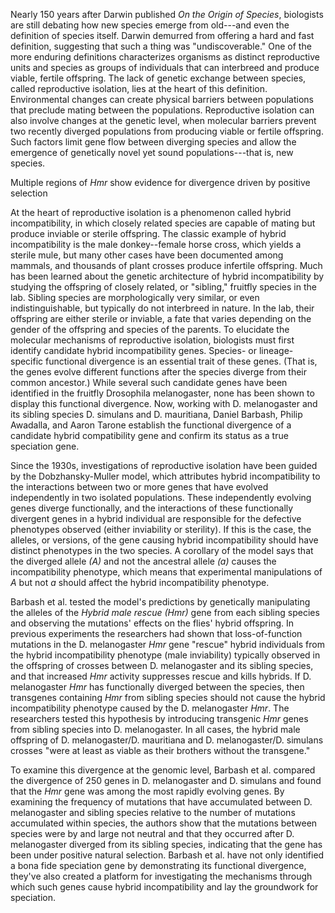Nearly 150 years after Darwin published *On the Origin of Species*,
biologists are still debating how new species emerge from old---and even
the definition of species itself. Darwin demurred from offering a hard
and fast definition, suggesting that such a thing was "undiscoverable."
One of the more enduring definitions characterizes organisms as distinct
reproductive units and species as groups of individuals that can
interbreed and produce viable, fertile offspring. The lack of genetic
exchange between species, called reproductive isolation, lies at the
heart of this definition. Environmental changes can create physical
barriers between populations that preclude mating between the
populations. Reproductive isolation can also involve changes at the
genetic level, when molecular barriers prevent two recently diverged
populations from producing viable or fertile offspring. Such factors
limit gene flow between diverging species and allow the emergence of
genetically novel yet sound populations---that is, new species.

Multiple regions of *Hmr* show evidence for divergence driven by
positive selection

At the heart of reproductive isolation is a phenomenon called hybrid
incompatibility, in which closely related species are capable of mating
but produce inviable or sterile offspring. The classic example of hybrid
incompatibility is the male donkey--female horse cross, which yields a
sterile mule, but many other cases have been documented among mammals,
and thousands of plant crosses produce infertile offspring. Much has
been learned about the genetic architecture of hybrid incompatibility by
studying the offspring of closely related, or "sibling," fruitfly
species in the lab. Sibling species are morphologically very similar, or
even indistinguishable, but typically do not interbreed in nature. In
the lab, their offspring are either sterile or inviable, a fate that
varies depending on the gender of the offspring and species of the
parents. To elucidate the molecular mechanisms of reproductive
isolation, biologists must first identify candidate hybrid
incompatibility genes. Species- or lineage-specific functional
divergence is an essential trait of these genes. (That is, the genes
evolve different functions after the species diverge from their common
ancestor.) While several such candidate genes have been identified in
the fruitfly Drosophila melanogaster, none has been shown to display
this functional divergence. Now, working with D. melanogaster and its
sibling species D. simulans and D. mauritiana, Daniel Barbash, Philip
Awadalla, and Aaron Tarone establish the functional divergence of a
candidate hybrid compatibility gene and confirm its status as a true
speciation gene.

Since the 1930s, investigations of reproductive isolation have been
guided by the Dobzhansky-Muller model, which attributes hybrid
incompatibility to the interactions between two or more genes that have
evolved independently in two isolated populations. These independently
evolving genes diverge functionally, and the interactions of these
functionally divergent genes in a hybrid individual are responsible for
the defective phenotypes observed (either inviability or sterility). If
this is the case, the alleles, or versions, of the gene causing hybrid
incompatibility should have distinct phenotypes in the two species. A
corollary of the model says that the diverged allele *(A)* and not the
ancestral allele *(a)* causes the incompatibility phenotype, which means
that experimental manipulations of *A* but not *a* should affect the
hybrid incompatibility phenotype.

Barbash et al. tested the model\'s predictions by genetically
manipulating the alleles of the *Hybrid male rescue (Hmr)* gene from
each sibling species and observing the mutations\' effects on the
flies\' hybrid offspring. In previous experiments the researchers had
shown that loss-of-function mutations in the D. melanogaster *Hmr* gene
"rescue" hybrid individuals from the hybrid incompatibility phenotype
(male inviability) typically observed in the offspring of crosses
between D. melanogaster and its sibling species, and that increased
*Hmr* activity suppresses rescue and kills hybrids. If D. melanogaster
*Hmr* has functionally diverged between the species, then transgenes
containing *Hmr* from sibling species should not cause the hybrid
incompatibility phenotype caused by the D. melanogaster *Hmr*. The
researchers tested this hypothesis by introducing transgenic *Hmr* genes
from sibling species into D. melanogaster. In all cases, the hybrid male
offspring of D. melanogaster/D. mauritiana and D. melanogaster/D.
simulans crosses "were at least as viable as their brothers without the
transgene."

To examine this divergence at the genomic level, Barbash et al. compared
the divergence of 250 genes in D. melanogaster and D. simulans and found
that the *Hmr* gene was among the most rapidly evolving genes. By
examining the frequency of mutations that have accumulated between D.
melanogaster and sibling species relative to the number of mutations
accumulated within species, the authors show that the mutations between
species were by and large not neutral and that they occurred after D.
melanogaster diverged from its sibling species, indicating that the gene
has been under positive natural selection. Barbash et al. have not only
identified a bona fide speciation gene by demonstrating its functional
divergence, they\'ve also created a platform for investigating the
mechanisms through which such genes cause hybrid incompatibility and lay
the groundwork for speciation.
